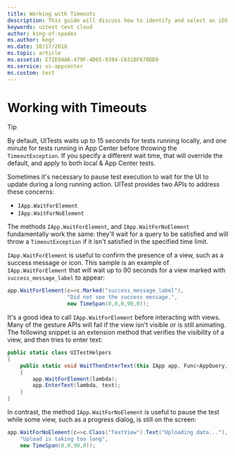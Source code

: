 ```yaml
---
title: Working with Timeouts
description: This guide will discuss how to identify and select an iOS simulator to run Xamarin.UITests locally.
keywords: uitest test cloud
author: king-of-spades
ms.author: kegr
ms.date: 10/17/2018
ms.topic: article
ms.assetid: E72E94A6-479F-4D65-9394-C6310F670DD9
ms.service: vs-appcenter
ms.custom: test
---
```


# Working with Timeouts
> [!TIP]
> By default, UITests waits up to 15 seconds for tests running locally, and one minute for tests running in App Center before throwing the `TimeoutException`. If you specify a different wait time, that will override the default, and apply to both local & App Center tests. 

Sometimes it's necessary to pause test execution to wait for the UI to update during a long running action. UITest provides two APIs to address these concerns:

* `IApp.WaitForElement`
* `IApp.WaitForNoElement`

The methods `IApp.WaitForElement`, and `IApp.WaitForNoElement` fundamentally work the same: they'll wait for a query to be satisfied and will throw a `TimeoutException` if it isn't satisfied in the specified time limit.

`IApp.WaitForElement` is useful to confirm the presence of a view, such as a success message or icon. This sample is an example of `IApp.WaitForElement` that will wait up to 90 seconds for a view marked with `success_message_label` to appear:

```csharp
app.WaitForElement(c=>c.Marked("success_message_label"),
                   "Did not see the success message.",
                   new TimeSpan(0,0,0,90,0));
```
It's a good idea to call `IApp.WaitForElement` before interacting with views. Many of the gesture APIs will fail if the view isn't visible or is still animating. The following snippet is an extension method that verifies the visibility of a view, and then tries to enter text:

```csharp
public static class UITestHelpers
{
    public static void WaitThenEnterText(this IApp app, Func<AppQuery, AppQuery> lambda, string text)
    {
        app.WaitForElement(lambda);
        app.EnterText(lambda, text);
    }
}
```

In contrast, the method `IApp.WaitForNoElement` is useful to pause the test while some view, such as a progress dialog, is still on the screen:

```csharp
app.WaitForNoElement(c=>c.Class("TextView").Text("Uploading data..."), 
    "Upload is taking too long",
    new TimeSpan(0,0,90,0));
```
